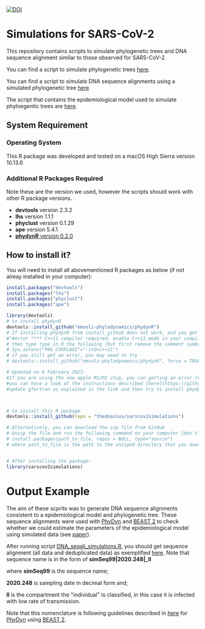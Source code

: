 [![DOI](https://zenodo.org/badge/DOI/10.5281/zenodo.4559446.svg)](https://doi.org/10.5281/zenodo.4559446)


# Simulations for SARS-CoV-2 

This repository contains scripts to simulate phylogenetic trees and DNA sequence alignment similar to those observed for SARS-CoV-2.

You can find a script to simulate phylogenetic trees [here](https://github.com/thednainus/sarscov2simulations/blob/master/Coalescent_simulations/Tree_Simulations.R).

You can find a script to simulate DNA sequence alignments using a simulated phylogenetic tree [here](https://github.com/thednainus/sarscov2simulations/blob/master/Coalescent_simulations/DNA_seqali_simulations.R)

The script that contains the epidemiological model used to simulate phyloegentic trees are [here](https://github.com/thednainus/sarscov2simulations/blob/master/Coalescent_simulations/seijrRmodel.R).


## System Requirement

### Operating System
This R package was developed and tested on a macOS High Sierra version 10.13.6


### Additional R Packages Required

Note these are the version we used, however the scripts should work with other R package versions.

* **devtools** version 2.3.2 
* **lhs** version 1.1.1
* **phyclust** version 0.1.29
* **ape** version 5.4.1
* [**phydynR** version 0.2.0](https://github.com/emvolz-phylodynamics/phydynR)


## How to install it?

You will need to install all abovementioned R packages as below (if not alreay installed in your computer):

```r
install.packages("devtools")
install.packages("lhs")
install.packages("phyclust")
install.packages("ape")

library(devtools)
# to install phydynR
devtools::install_github("emvolz-phylodynamics/phydynR")
# If installing phydynR from install_github does not work, and you get the 
#"#error "*** C++11 compiler required; enable C++11 mode in your compiler, or use an earlier version of Armadillo"
# then type type in R the following (but first remove the comment symbol #) and then try install phydynR again
# Sys.setenv("PKG_CXXFLAGS"="-std=c++11")
# if you still get an error, you may need to try
# devtools::install_github("emvolz-phylodynamics/phydynR", force = TRUE)

# Updated on 6 February 2023:
#If you are using the new apple M1/M2 chip, you can getting an error related to gfortran to compile/install phydyn R,
#you can have a look at the instructions described [here](https://github.com/RubD/Giotto_site/issues/11), 
#update gfortran as explained in the link and then try to install phydynR again. It should solve the problem.



# to install this R package
devtools::install_github(repo = "thednainus/sarscov2simulations")

# Alternatively, you can download the zip file from GitHub
# Unzip the file and run the following command on your computer (don't forget to remove the comment symbol #)
# install.packages(path_to_file, repos = NULL, type="source")
# where path_to_file is the path to the unziped directory that you downloaded from GitHub


# After installing the package:
library(sarscov2simulations)
```

# Output Example

The aim of these scprits was to generate DNA sequence alignments consistent to a epidemiological model and phylogenetic tree. These sequence alignments were used with [PhyDyn](https://github.com/mrc-ide/PhyDyn/) and [BEAST 2](https://www.beast2.org/) to 
check whether we could estimate the parameters of the epidemiological model using simulated data (see [paper](https://www.medrxiv.org/content/10.1101/2020.09.15.20194258v1)).

After running script [DNA_seqali_simulations.R](https://github.com/thednainus/sarscov2simulations/blob/master/Coalescent_simulations/DNA_seqali_simulations.R), you should get sequence alignment (all data and deduplicated data) as exemplified [here](https://github.com/thednainus/sarscov2simulations/tree/master/Output_Example).
Note that sequence name is in the form of **simSeq99|2020.248|_Il**

where **simSeq99** is the sequence name; 

**2020.248** is sampling date in decimal form and; 

**Il** is the compartment the "individual" is classified, in this case it is infected with low rate of transmission.

Note that this nomenclature is following guidelines described in [here](https://github.com/mrc-ide/PhyDyn/wiki/Structured-Tree-Likelihood) for [PhyDyn](https://github.com/mrc-ide/PhyDyn/) using [BEAST 2](https://www.beast2.org/).

